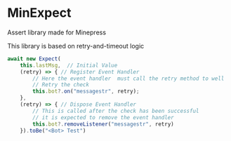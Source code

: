 # MinExpect
Assert library made for Minepress

This library is based on retry-and-timeout logic
```js
await new Expect(
    this.lastMsg,  // Initial Value
    (retry) => { // Register Event Handler
        // Here the event handler  must call the retry method to well
        // Retry the check
        this.bot?.on("messagestr", retry);
    },
    (retry) => { // Dispose Event Handler
        // This is called after the check has been successful
        // it is expected to remove the event handler
        this.bot?.removeListener("messagestr", retry)
    }).toBe("<Bot> Test")
```
